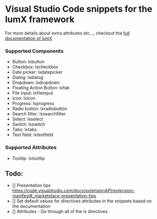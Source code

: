 # Visual Studio Code snippets for the lumX framework

For more details about extra attributes etc..., checkout the [full documentation of lumX](http://ui.lumapps.com/)

### Supported Components

- Button: lxbutton
- Checkbox: lxcheckbox
- Date picker: lxdatepicker
- Dialog: lxdialog
- Dropdown: lxdropdown
- Floating Action Button: lxfab
- File input: lxfileinput
- Icon: lxicon
- Progress: lxprogress
- Radio button: lxradiobutton
- Search filter: lxsearchfilter
- Select: lxselect
- Switch: lxswitch
- Tabs: lxtabs
- Text field: lxtextfield

### Supported Attributes

- Tooltip: lxtooltip


## Todo:

- [] Presentation tips https://code.visualstudio.com/docs/extensionAPI/extension-manifest#_marketplace-presentation-tips
- [] Set default values for directives attributes in the snippets based on the documentation
- [] Attributes - Go through all of the lx directives

